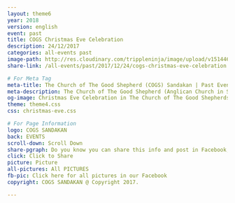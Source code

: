 ```yaml
---
layout: theme6
year: 2018
version: english
event: past
title: COGS Christmas Eve Celebration
description: 24/12/2017
categories: all-events past
image-path: http://res.cloudinary.com/trippleninja/image/upload/v1514464898/Christmas%20Eve%20Service%2017/Eve1.jpg
share-link: /all-events/past/2017/12/24/cogs-christmas-eve-celebration

# For Meta Tag
meta-title: The Church of The Good Shepherd (COGS) Sandakan | Past Event - Christmas Eve Celebration 2017
meta-description: The Church of The Good Shepherd (Anglican Church in Sandakan) | Past Event - Christmas Eve Celebration was held in The Church of The Good Shepherd Sandakan
og-image: Christmas Eve Celebration in The Church of The Good Shepherds(COGS)"
theme: theme4.css
css: christmas-eve.css

# For Page Information
logo: COGS SANDAKAN
back: EVENTS
scroll-down: Scroll Down
share-pgraph: Do you know you can share this info and post in Facebook, Twitter, GooglePlus and even Whatsapp group? Just click below button and choose the right social media to share!
click: Click to Share
picture: Picture
all-pictures: All PICTURES
fb-pic: Click here for all pictures in our Facebook
copyright: COGS SANDAKAN @ Copyright 2017.

---
```

